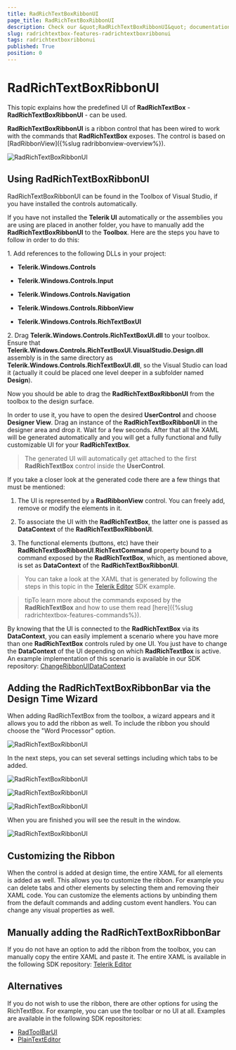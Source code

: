 ```yaml
---
title: RadRichTextBoxRibbonUI
page_title: RadRichTextBoxRibbonUI
description: Check our &quot;RadRichTextBoxRibbonUI&quot; documentation article for the RadRichTextBox {{ site.framework_name }} control.
slug: radrichtextbox-features-radrichtextboxribbonui
tags: radrichtextboxribbonui
published: True
position: 0
---
```


# RadRichTextBoxRibbonUI

This topic explains how the predefined UI of __RadRichTextBox__ - __RadRichTextBoxRibbonUI__ - can be used.

__RadRichTextBoxRibbonUI__ is a ribbon control that has been wired to work with the commands that __RadRichTextBox__ exposes. The control is based on [RadRibbonView]({%slug radribbonview-overview%}).

![RadRichTextBoxRibbonUI](images/RadRichTextBoxRibbonUI_01.png)

## Using RadRichTextBoxRibbonUI

RadRichTextBoxRibbonUI can be found in the Toolbox of Visual Studio, if you have installed the controls automatically.

If you have not installed the __Telerik UI__ automatically or the assemblies you are using are placed in another folder, you have to manually add the __RadRichTextBoxRibbonUI__ to the __Toolbox__. Here are the steps you have to follow in order to do this:

1\. Add references to the following DLLs in your project: 

* __Telerik.Windows.Controls__

* __Telerik.Windows.Controls.Input__

* __Telerik.Windows.Controls.Navigation__

* __Telerik.Windows.Controls.RibbonView__

* __Telerik.Windows.Controls.RichTextBoxUI__
  

2\. Drag __Telerik.Windows.Controls.RichTextBoxUI.dll__ to your toolbox. Ensure that __Telerik.Windows.Controls.RichTextBoxUI.VisualStudio.Design.dll__ assembly is in the same directory as __Telerik.Windows.Controls.RichTextBoxUI.dll__, so the Visual Studio can load it (actually it could be placed one level deeper in a subfolder named __Design__). 

Now you should be able to drag the __RadRichTextBoxRibbonUI__ from the toolbox to the design surface.

In order to use it, you have to open the desired __UserControl__ and choose __Designer View__. Drag an instance of the __RadRichTextBoxRibbonUI__ in the designer area and drop it. Wait for a few seconds. After that all the XAML will be generated automatically and you will get a fully functional and fully customizable UI for your __RadRichTextBox__.
        

>The generated UI will automatically get attached to the first __RadRichTextBox__ control inside the __UserControl__.

If you take a closer look at the generated code there are a few things that must be mentioned:

1. The UI is represented by a __RadRibbonView__ control. You can freely add, remove or modify the elements in it.

1. To associate the UI with the __RadRichTextBox__, the latter one is passed as __DataContext__ of the __RadRichTextBoxRibbonUI__.

1. The functional elements (buttons, etc) have their __RadRichTextBoxRibbonUI__.__RichTextCommand__ property bound to a command exposed by the __RadRichTextBox__, which, as mentioned above, is set as __DataContext__ of the __RadRichTextBoxRibbonUI__.

>You can take a look at the XAML that is generated by following the steps in this topic in the [Telerik Editor](https://github.com/telerik/xaml-sdk/tree/master/RichTextBox/TelerikEditor) SDK example.

>tipTo learn more about the commands exposed by the __RadRichTextBox__ and how to use them read [here]({%slug radrichtextbox-features-commands%}).

By knowing that the UI is connected to the __RadRichTextBox__ via its __DataContext__, you can easily implement a scenario where you have more than one __RadRichTextBox__ controls ruled by one UI. You just have to change the __DataContext__ of the UI depending on which __RadRichTextBox__ is active. An example implementation of this scenario is available in our SDK repository: [ChangeRibbonUIDataContext](https://github.com/telerik/xaml-sdk/tree/master/RichTextBox/ChangeRibbonUIDataContext)

## Adding the RadRichTextBoxRibbonBar via the Design Time  Wizard

When adding RadRichTextBox from the toolbox, a wizard appears and it allows you to add the ribbon as well. To include the ribbon you should choose the "Word Processor" option.

![RadRichTextBoxRibbonUI](images/RadRichTextBoxRibbonUI_02.png)

In the next steps, you can set several settings including which tabs to be added.

![RadRichTextBoxRibbonUI](images/RadRichTextBoxRibbonUI_03.png)

![RadRichTextBoxRibbonUI](images/RadRichTextBoxRibbonUI_04.png)

![RadRichTextBoxRibbonUI](images/RadRichTextBoxRibbonUI_05.png)

When you are finished you will see the result in the window.

![RadRichTextBoxRibbonUI](images/RadRichTextBoxRibbonUI_06.png)

## Customizing the Ribbon

When the control is added at design time, the entire XAML for all elements is added as well. This allows you to customize the ribbon. For example you can delete tabs and other elements by selecting them and removing their XAML code. You can customize the elements actions by unbinding them from the default commands and adding custom event handlers. You can change any visual properties as well.

## Manually adding the RadRichTextBoxRibbonBar   

If you do not have an option to add the ribbon from the toolbox, you can manually copy the entire XAML and paste it. The entire XAML is available in the following SDK repository: [Telerik Editor](https://github.com/telerik/xaml-sdk/blob/master/RichTextBox/TelerikEditor/TelerikEditor.xaml)        

## Alternatives

If you do not wish to use the ribbon, there are other options for using the RichTextBox. For example, you can use the toolbar or no UI at all. Examples are available in the following SDK repositories:

* [RadToolBarUI](https://github.com/telerik/xaml-sdk/tree/master/RichTextBox/RadToolBarUI)
* [PlainTextEditor](https://github.com/telerik/xaml-sdk/tree/master/RichTextBox/PlainTextEditor)